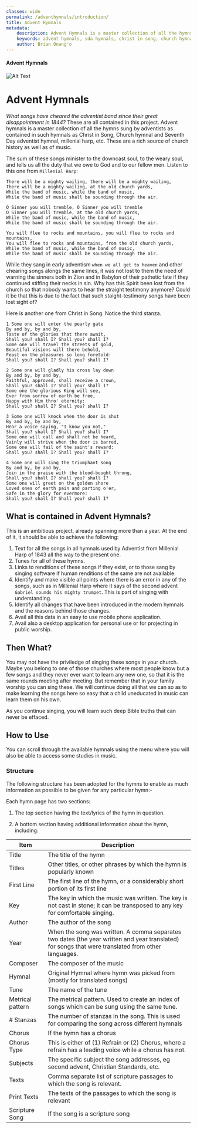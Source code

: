 ```yaml
---
classes: wide
permalink: /adventhymnals/introduction/
title: Advent Hymnals
metadata:
    description: Advent Hymnals is a master collection of all the hymns sung by adventists as contained in such hymnals as Christ in Song, Church hymnal and Seventh Day adventist hymnal, millenial harp. These are a rich source of church history as well as of music.
    keywords: advent hymnals, sda hymnals, christ in song, church hymnal, millenial harp, sdah, seventh-day adventist hymnal
    author: Brian Onang'o
---
```


#### Advent Hymnals

![Alt Text](cself/charles-wesley-hymn-690x385.jpg)

# Advent Hymnals


_What songs have cheared the adventist band since their great disappointment in 1844?_  These are all contained in this project. Advent hymnals is a master collection of all the hymns sung by adventists as contained in such hymnals as Christ in Song, Church hymnal and Seventh Day adventist hymnal, millenial harp, etc. These are a rich source of church history as well as of music.

The sum of these songs minister to the downcast soul, to the weary soul, and tells us all the duty that we owe to God and to our fellow men. Listen to this one from `Millenial Harp`:

```
There will be a mighty wailing, there will be a mighty wailing,
There will be a mighty wailing, at the old church yards,
While the band of music, while the band of music,
While the band of music shall be sounding through the air.

O Sinner you will tremble, O Sinner you will tremble
O Sinner you will tremble, at the old church yards,
While the band of music, while the band of music,
While the band of music shall be sounding through the air.

You will flee to rocks and mountains, you will flee to rocks and mountains,
You will flee to rocks and mountains, from the old church yards,
While the band of music, while the band of music,
While the band of music shall be sounding through the air.
```

While they sang in early adventism `when we all get to heaven` and other chearing songs alongs the same lines, it was not lost to them the need of warning the sinners both in Zion and in Babylon of their pathetic fate if they continued stiffing their necks in sin. Why has this Spirit been lost from the church so that nobody wants to hear the straight testimony anymore? Could it be that this is due to the fact that such staight-testimony songs have been lost sight of?

Here is another one from Christ in Song. Notice the third stanza.

```
1 Some one will enter the pearly gate
By and by, by and by,
Taste of the glories that there await,
Shall you? shall I? Shall you? shall I?
Some one will travel the streets of gold,
Beautiful visions will there behold,
Feast on the pleasures so long foretold:
Shall you? shall I? Shall you? shall I?

2 Some one will gladly his cross lay down
By and by, by and by,
Faithful, approved, shall receive a crown, 
Shall you? shall I? Shall you? shall I?
Some one the glorious King will see,
Ever from sorrow of earth be free,
Happy with Him thro' eternity: 
Shall you? shall I? Shall you? shall I?

3 Some one will knock when the door is shut
By and by, by and by,
Hear a voice saying, "I know you not,"
Shall you? shall I? Shall you? shall I?
Some one will call and shall not be heard,
Vainly will strive when the door is barred,
Some one will fail of the saint's reward:
Shall you? shall I? Shall you? shall I?

4 Some one will sing the triumphant song
By and by, by and by,
Join in the praise with the blood-bought throng,
Shall you? shall I? shall you? shall I?
Some one will greet on the golden shore
Loved ones of earth pain and parting o'er,
Safe in the glory for evermore:
Shall you? shall I? Shall you? shall I?
```

## What is contained in Advent Hymnals?

This is an ambitious project, already spanning more than a year. At the end of it, it should be able to achieve the following:

1. Text for all the songs in all hymnals used by Adventist from Millenial Harp of 1843 all the way to the present one.
2. Tunes for all of these hymns.
3. Links to renditions of these songs if they exist, or to those sang by singing software if human renditions of the same are not available.
4. Identify and make visible all points where there is an error in any of the songs, such as in Millenial Harp where it says of the second advent `Gabriel sounds his mighty trumpet`. This is part of singing with understanding.
5. Identify all changes that have been introduced in the modern hymnals and the reasons behind those changes.
6. Avail all this data in an easy to use mobile phone application.
7. Avail also a desktop application for personal use or for projecting in public worship. 


## Then What?

You may not have the priviledge of singing these songs in your church. Maybe you belong to one of those churches where most people know but a few songs and they never ever want to learn any new one, so that it is the same rounds meeting after meeting. But remember that in your family worship you can sing these. We will continue doing all that we can so as to make learning the songs here so easy that a child uneducated in music can learn them on his own. 

As you continue singing, you will learn such deep Bible truths that can never be effaced.


## How to Use

You can scroll through the available hymnals using the menu where you will also be able to access some studies in music.

### Structure

The following structure has been adopted for the hymns to enable as much information as possible to be given for any particular hymn:-

Each hymn page has two sections:

1. The top section having the text/lyrics of the hymn in question.

2. A bottom section having additional information about the hymn, including:

Item |   Description |
-------------|------------|
Title | The title of the hymn |
Titles | Other titles, or other phrases by which the hymn is popularly known |
First Line | The first line of the hymn, or a considerably short portion of its first line |
Key | The key in which the music was written. The key is not cast in stone; it can be transposed to any key for comfortable singing.
Author| The author of the song |
Year| When the song was written. A comma separates two dates (the year written and year translated) for songs that were translated from other languages. |
Composer| The composer of the music |
Hymnal| Original Hymnal where hymn was picked from (mostly for translated songs) |
Tune| The name of the tune |
Metrical pattern | The metrical pattern. Used to create an index of songs which can be sung using the same tune. |
# Stanzas | The number of stanzas in the song. This is used for comparing the song across different hymnals |
Chorus | If the hymn has a chorus |
Chorus Type | This is either of (1) Refrain or (2) Chorus, where a refrain has a leading voice while a chorus has not. |
Subjects | The specific subject the song addresses, eg second advent, Christian Standards, etc. |
Texts | Comma separate list of scripture passages to which the song is relevant. |
Print Texts | The texts of the passages to which the song is relevant |
Scripture Song | If the song is a scripture song |
